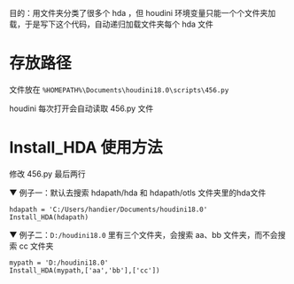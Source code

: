 目的：用文件夹分类了很多个 hda ，但 houdini 环境变量只能一个个文件夹加载，于是写下这个代码，自动递归加载文件夹每个 hda 文件

# 存放路径
文件放在 `%HOMEPATH%\Documents\houdini18.0\scripts\456.py`

houdini 每次打开会自动读取 456.py 文件

# Install_HDA 使用方法
修改 456.py 最后两行

▼ 例子一：默认去搜索 hdapath/hda 和 hdapath/otls 文件夹里的hda文件
```
hdapath = 'C:/Users/handier/Documents/houdini18.0'
Install_HDA(hdapath)
```

▼ 例子二：`D:/houdini18.0` 里有三个文件夹，会搜索 aa、bb 文件夹，而不会搜索 cc 文件夹
```
mypath = 'D:/houdini18.0'
Install_HDA(mypath,['aa','bb'],['cc'])
```
